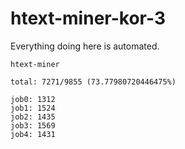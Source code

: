 # htext-miner-kor-3

Everything doing here is automated.

```
htext-miner

total: 7271/9855 (73.77980720446475%)

job0: 1312
job1: 1524
job2: 1435
job3: 1569
job4: 1431
```